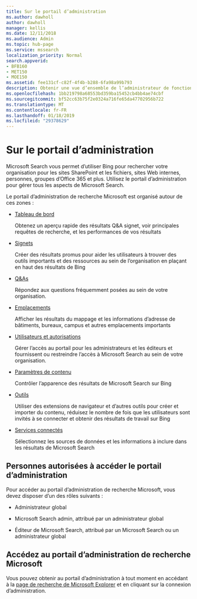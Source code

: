 ```yaml
---
title: Sur le portail d’administration
ms.author: dawholl
author: dawholl
manager: kellis
ms.date: 12/11/2018
ms.audience: Admin
ms.topic: hub-page
ms.service: mssearch
localization_priority: Normal
search.appverid:
- BFB160
- MET150
- MOE150
ms.assetid: fee131cf-c82f-4f4b-b288-6fa98a99b793
description: Obtenir une vue d’ensemble de l’administrateur de fonctionnalités de portail et accéder aux autorisations disponibles avec Microsoft Search
ms.openlocfilehash: 1bb219798a68553bd359ba15452cb4bb4ae74cbf
ms.sourcegitcommit: bf52cc63b75f2e0324a716fe65da47702956b722
ms.translationtype: MT
ms.contentlocale: fr-FR
ms.lasthandoff: 01/18/2019
ms.locfileid: "29378629"
---
```

# <a name="about-the-admin-portal"></a>Sur le portail d’administration

Microsoft Search vous permet d’utiliser Bing pour rechercher votre organisation pour les sites SharePoint et les fichiers, sites Web internes, personnes, groupes d’Office 365 et plus. Utilisez le portail d’administration pour gérer tous les aspects de Microsoft Search.
  
Le portail d’administration de recherche Microsoft est organisé autour de ces zones :
  
- [Tableau de bord](get-insights.md)
    
    Obtenez un aperçu rapide des résultats Q&A signet, voir principales requêtes de recherche, et les performances de vos résultats
    
- [Signets](create-and-manage-bookmarks.md)
    
    Créer des résultats promus pour aider les utilisateurs à trouver des outils importants et des ressources au sein de l’organisation en plaçant en haut des résultats de Bing
    
- [Q&As](create-and-manage-qas.md)
    
    Répondez aux questions fréquemment posées au sein de votre organisation.
    
- [Emplacements](add-a-location.md)
    
    Afficher les résultats du mappage et les informations d’adresse de bâtiments, bureaux, campus et autres emplacements importants
    
- [Utilisateurs et autorisations](add-users.md)
    
    Gérer l’accès au portail pour les administrateurs et les éditeurs et fournissent ou restreindre l’accès à Microsoft Search au sein de votre organisation.
    
- [Paramètres de contenu](content-settings.md)
    
    Contrôler l’apparence des résultats de Microsoft Search sur Bing
    
- [Outils](admin-portal-tools.md)
    
    Utiliser des extensions de navigateur et d’autres outils pour créer et importer du contenu, réduisez le nombre de fois que les utilisateurs sont invités à se connecter et obtenir des résultats de travail sur Bing
    
- [Services connectés](connected-services.md)
    
    Sélectionnez les sources de données et les informations à inclure dans les résultats de Microsoft Search
    
## <a name="who-can-access-the-admin-portal"></a>Personnes autorisées à accéder le portail d’administration

Pour accéder au portail d’administration de recherche Microsoft, vous devez disposer d’un des rôles suivants :
  
- Administrateur global
    
- Microsoft Search admin, attribué par un administrateur global
    
- Éditeur de Microsoft Search, attribué par un Microsoft Search ou un administrateur global
    
## <a name="go-to-the-microsoft-search-admin-portal"></a>Accédez au portail d’administration de recherche Microsoft

Vous pouvez obtenir au portail d’administration à tout moment en accédant à la [page de recherche de Microsoft Explorer](https://www.bing.com/business/explore) et en cliquant sur la connexion d’administration. 